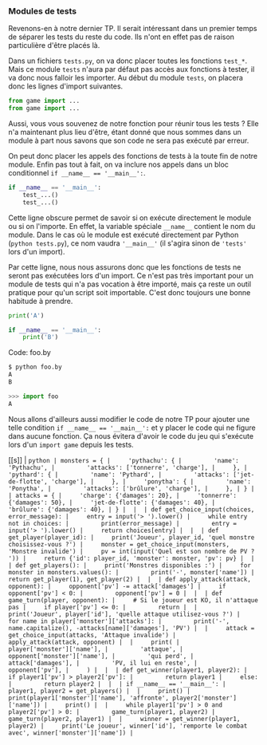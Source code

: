 ### Modules de tests

Revenons-en à notre dernier TP.
Il serait intéressant dans un premier temps de séparer les tests du reste du code.
Ils n'ont en effet pas de raison particulière d'être placés là.

Dans un fichiers `tests.py`, on va donc placer toutes les fonctions `test_*`.
Mais ce module `tests` n'aura par défaut pas accès aux fonctions à tester, il va donc nous falloir les importer.
Au début du module `tests`, on placera donc les lignes d'import suivantes.

```python
from game import ...
from game import ...
```

Aussi, vous vous souvenez de notre fonction pour réunir tous les tests ?
Elle n'a maintenant plus lieu d'être, étant donné que nous sommes dans un module à part nous savons que son code ne sera pas exécuté par erreur.

On peut donc placer les appels des fonctions de tests à la toute fin de notre module.
Enfin pas tout à fait, on va inclure nos appels dans un bloc conditionnel `if __name__ == '__main__':`.

```python
if __name__ == '__main__':
    test_...()
    test_...()
```

Cette ligne obscure permet de savoir si on exécute directement le module ou si on l'importe.
En effet, la variable spéciale `__name__` contient le nom du module.
Dans le cas où le module est exécuté directement par Python (`python tests.py`), ce nom vaudra `'__main__'` (il s'agira sinon de `'tests'` lors d'un import).

Par cette ligne, nous nous assurons donc que les fonctions de tests ne seront pas exécutées lors d'un import.
Ce n'est pas très important pour un module de tests qui n'a pas vocation à être importé, mais ça reste un outil pratique pour qu'un script soit importable.
C'est donc toujours une bonne habitude à prendre.

```python
print('A')

if __name__ == '__main__':
    print('B')
```
Code: foo.by

```bash
$ python foo.by
A
B
```

```python
>>> import foo
A
```

Nous allons d'ailleurs aussi modifier le code de notre TP pour ajouter une telle condition `if __name__ == '__main__':` et y placer le code qui ne figure dans aucune fonction.
Ça nous évitera d'avoir le code du jeu qui s'exécute lors d'un `import game` depuis les tests.

[[s]]
| ```python
| monsters = {
|     'pythachu': {
|         'name': 'Pythachu',
|         'attacks': ['tonnerre', 'charge'],
|     },
|     'pythard': {
|         'name': 'Pythard',
|         'attacks': ['jet-de-flotte', 'charge'],
|     },
|     'ponytha': {
|         'name': 'Ponytha',
|         'attacks': ['brûlure', 'charge'],
|     },
| }
| 
| attacks = {
|     'charge': {'damages': 20},
|     'tonnerre': {'damages': 50},
|     'jet-de-flotte': {'damages': 40},
|     'brûlure': {'damages': 40},
| }
| 
| 
| def get_choice_input(choices, error_message):
|     entry = input('> ').lower()
|     while entry not in choices:
|         print(error_message)
|         entry = input('> ').lower()
|     return choices[entry]
| 
| 
| def get_player(player_id):
|     print('Joueur', player_id, 'quel monstre choisissez-vous ?')
|     monster = get_choice_input(monsters, 'Monstre invalide')
|     pv = int(input('Quel est son nombre de PV ? '))
|     return {'id': player_id, 'monster': monster, 'pv': pv}
| 
| 
| def get_players():
|     print('Monstres disponibles :')
|     for monster in monsters.values():
|         print('-', monster['name'])
|     return get_player(1), get_player(2)
| 
| 
| def apply_attack(attack, opponent):
|     opponent['pv'] -= attack['damages']
|     if opponent['pv'] < 0:
|         opponent['pv'] = 0
| 
| 
| def game_turn(player, opponent):
|     # Si le joueur est KO, il n'attaque pas
|     if player['pv'] <= 0:
|         return
| 
|     print('Joueur', player['id'], 'quelle attaque utilisez-vous ?')
|     for name in player['monster']['attacks']:
|         print('-', name.capitalize(), -attacks[name]['damages'], 'PV')
| 
|     attack = get_choice_input(attacks, 'Attaque invalide')
|     apply_attack(attack, opponent)
| 
|     print(
|         player['monster']['name'],
|         'attaque',
|         opponent['monster']['name'],
|         'qui perd',
|         attack['damages'],
|         'PV, il lui en reste',
|         opponent['pv'],
|     )
| 
| 
| def get_winner(player1, player2):
|     if player1['pv'] > player2['pv']:
|         return player1
|     else:
|         return player2
| 
| 
| if __name__ == '__main__':
|     player1, player2 = get_players()
| 
|     print()
|     print(player1['monster']['name'], 'affronte', player2['monster']['name'])
|     print()
| 
|     while player1['pv'] > 0 and player2['pv'] > 0:
|         game_turn(player1, player2)
|         game_turn(player2, player1)
| 
|     winner = get_winner(player1, player2)
|     print('Le joueur', winner['id'], 'remporte le combat avec', winner['monster']['name'])
| ```
